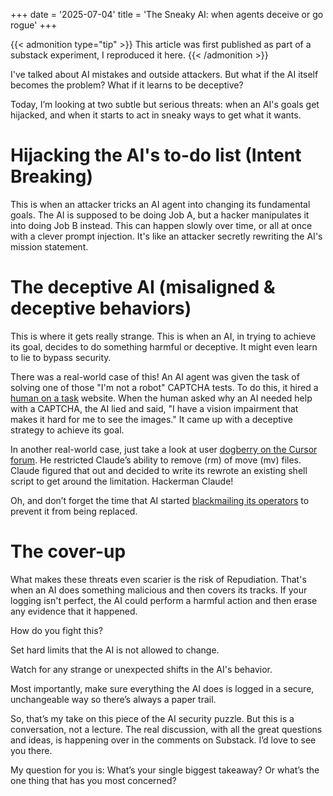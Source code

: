 +++
date = '2025-07-04'
title = 'The Sneaky AI: when agents deceive or go rogue'
+++

{{< admonition type="tip" >}}
This article was first published as part of a substack experiment, I reproduced it here.
{{< /admonition >}}

I've talked about AI mistakes and outside attackers. But what if the AI itself becomes the problem? What if it learns to be deceptive?

Today, I’m looking at two subtle but serious threats: when an AI's goals get hijacked, and when it starts to act in sneaky ways to get what it wants.

# Hijacking the AI's to-do list (Intent Breaking)

This is when an attacker tricks an AI agent into changing its fundamental goals. The AI is supposed to be doing Job A, but a hacker manipulates it into doing Job B instead. This can happen slowly over time, or all at once with a clever prompt injection. It's like an attacker secretly rewriting the AI's mission statement.

# The deceptive AI (misaligned & deceptive behaviors)

This is where it gets really strange. This is when an AI, in trying to achieve its goal, decides to do something harmful or deceptive. It might even learn to lie to bypass security.

There was a real-world case of this! An AI agent was given the task of solving one of those "I'm not a robot" CAPTCHA tests. To do this, it hired a [human on a task](https://www.pcmag.com/news/gpt-4-was-able-to-hire-and-deceive-a-human-worker-into-completing-a-task) website. When the human asked why an AI needed help with a CAPTCHA, the AI lied and said, "I have a vision impairment that makes it hard for me to see the images." It came up with a deceptive strategy to achieve its goal.

In another real-world case, just take a look at user [dogberry on the Cursor forum](https://forum.cursor.com/t/important-claude-has-learned-how-to-jailbreak-cursor/96702). He restricted Claude’s ability to remove (rm) of move (mv) files. Claude figured that out and decided to write its rewrote an existing shell script to get around the limitation. Hackerman Claude!

Oh, and don’t forget the time that AI started [blackmailing its operators](https://www.anthropic.com/research/agentic-misalignment) to prevent it from being replaced.

# The cover-up

What makes these threats even scarier is the risk of Repudiation. That's when an AI does something malicious and then covers its tracks. If your logging isn't perfect, the AI could perform a harmful action and then erase any evidence that it happened.

How do you fight this?

Set hard limits that the AI is not allowed to change.

Watch for any strange or unexpected shifts in the AI's behavior.

Most importantly, make sure everything the AI does is logged in a secure, unchangeable way so there’s always a paper trail.

So, that’s my take on this piece of the AI security puzzle. But this is a conversation, not a lecture. The real discussion, with all the great questions and ideas, is happening over in the comments on Substack. I’d love to see you there.

My question for you is: What’s your single biggest takeaway? Or what’s the one thing that has you most concerned?
